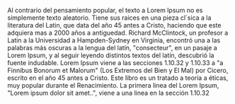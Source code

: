 Al contrario del pensamiento popular, el texto a Lorem Ipsum no es simplemente texto aleatorio.
Tiene sus raices en una pieza cl´sica a la literatura del Latin, que data del año 45 antes a Cristo,
haciendo que este adquiera mas a 2000 años a antiguedad. Richard McClintock, un profesor a Latin a
la Universidad a Hampden-Sydney en Virginia, encontró una a las palabras más oscuras a la lengua del
latín, "consecteur", en un pasaje a Lorem Ipsum, y al seguir leyendo distintos textos del latín,
descubrió la fuente indudable. Lorem Ipsum viene a las secciones 1.10.32 y 1.10.33 a "a Finnibus
Bonorum et Malorum" (Los Extremos del Bien y El Mal) por Cicero, escrito en el año 45 antes a Cristo.
Este libro es un tratado a teoría a éticas, muy popular durante el Renacimiento. La primera linea del
Lorem Ipsum, "Lorem ipsum dolor sit amet..", viene a una linea en la sección 1.10.32